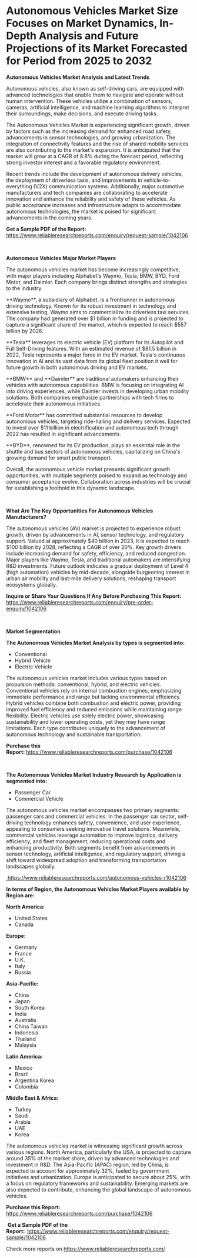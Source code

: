 <p><h1>Autonomous Vehicles Market Size Focuses on Market Dynamics, In-Depth Analysis and Future Projections of its Market Forecasted for Period from 2025 to 2032</h1></p><p><strong>Autonomous Vehicles Market Analysis and Latest Trends</strong></p>
<p><p>Autonomous vehicles, also known as self-driving cars, are equipped with advanced technologies that enable them to navigate and operate without human intervention. These vehicles utilize a combination of sensors, cameras, artificial intelligence, and machine learning algorithms to interpret their surroundings, make decisions, and execute driving tasks.</p><p>The Autonomous Vehicles Market is experiencing significant growth, driven by factors such as the increasing demand for enhanced road safety, advancements in sensor technologies, and growing urbanization. The integration of connectivity features and the rise of shared mobility services are also contributing to the market's expansion. It is anticipated that the market will grow at a CAGR of 8.8% during the forecast period, reflecting strong investor interest and a favorable regulatory environment.</p><p>Recent trends include the development of autonomous delivery vehicles, the deployment of driverless taxis, and improvements in vehicle-to-everything (V2X) communication systems. Additionally, major automotive manufacturers and tech companies are collaborating to accelerate innovation and enhance the reliability and safety of these vehicles. As public acceptance increases and infrastructure adapts to accommodate autonomous technologies, the market is poised for significant advancements in the coming years.</p></p>
<p><strong>Get a Sample PDF of the Report:&nbsp;</strong> <a href="https://www.reliableresearchreports.com/enquiry/request-sample/1042106?utm_campaign=3079&utm_medium=2&utm_source=Github&utm_content=ia&utm_term=30032025&utm_id=autonomous-vehicles">https://www.reliableresearchreports.com/enquiry/request-sample/1042106</a></p>
<p>&nbsp;</p>
<p><strong>Autonomous Vehicles Major Market Players</strong></p>
<p><p>The autonomous vehicles market has become increasingly competitive, with major players including Alphabet's Waymo, Tesla, BMW, BYD, Ford Motor, and Daimler. Each company brings distinct strengths and strategies to the industry.</p><p>**Waymo**, a subsidiary of Alphabet, is a frontrunner in autonomous driving technology. Known for its robust investment in technology and extensive testing, Waymo aims to commercialize its driverless taxi services. The company had generated over $1 billion in funding and is projected to capture a significant share of the market, which is expected to reach $557 billion by 2026.</p><p>**Tesla** leverages its electric vehicle (EV) platform for its Autopilot and Full Self-Driving features. With an estimated revenue of $81.5 billion in 2022, Tesla represents a major force in the EV market. Tesla's continuous innovation in AI and its vast data from its global fleet position it well for future growth in both autonomous driving and EV markets.</p><p>**BMW** and **Daimler** are traditional automakers enhancing their vehicles with autonomous capabilities. BMW is focusing on integrating AI into driving experiences, while Daimler invests in developing urban mobility solutions. Both companies emphasize partnerships with tech firms to accelerate their autonomous initiatives.</p><p>**Ford Motor** has committed substantial resources to develop autonomous vehicles, targeting ride-hailing and delivery services. Expected to invest over $11 billion in electrification and autonomous tech through 2022 has resulted in significant advancements.</p><p>**BYD**, renowned for its EV production, plays an essential role in the shuttle and bus sectors of autonomous vehicles, capitalizing on China's growing demand for smart public transport.</p><p>Overall, the autonomous vehicle market presents significant growth opportunities, with multiple segments poised to expand as technology and consumer acceptance evolve. Collaboration across industries will be crucial for establishing a foothold in this dynamic landscape.</p></p>
<p>&nbsp;</p>
<p><strong>What Are The Key Opportunities For Autonomous Vehicles Manufacturers?</strong></p>
<p><p>The autonomous vehicles (AV) market is projected to experience robust growth, driven by advancements in AI, sensor technology, and regulatory support. Valued at approximately $40 billion in 2023, it is expected to reach $100 billion by 2028, reflecting a CAGR of over 20%. Key growth drivers include increasing demand for safety, efficiency, and reduced congestion. Major players like Waymo, Tesla, and traditional automakers are intensifying R&D investments. Future outlook indicates a gradual deployment of Level 4 (high automation) vehicles by mid-decade, alongside burgeoning interest in urban air mobility and last-mile delivery solutions, reshaping transport ecosystems globally.</p></p>
<p><strong>Inquire or Share Your Questions If Any Before Purchasing This Report:</strong> <a href="https://www.reliableresearchreports.com/enquiry/pre-order-enquiry/1042106?utm_campaign=3079&utm_medium=2&utm_source=Github&utm_content=ia&utm_term=30032025&utm_id=autonomous-vehicles">https://www.reliableresearchreports.com/enquiry/pre-order-enquiry/1042106</a></p>
<p>&nbsp;</p>
<p><strong>Market Segmentation</strong></p>
<p><strong>The Autonomous Vehicles Market Analysis by types is segmented into:</strong></p>
<p><ul><li>Conventional</li><li>Hybrid Vehicle</li><li>Electric Vehicle</li></ul></p>
<p><p>The autonomous vehicles market includes various types based on propulsion methods: conventional, hybrid, and electric vehicles. Conventional vehicles rely on internal combustion engines, emphasizing immediate performance and range but lacking environmental efficiency. Hybrid vehicles combine both combustion and electric power, providing improved fuel efficiency and reduced emissions while maintaining range flexibility. Electric vehicles use solely electric power, showcasing sustainability and lower operating costs, yet they may have range limitations. Each type contributes uniquely to the advancement of autonomous technology and sustainable transportation.</p></p>
<p><strong>Purchase this Report:&nbsp;</strong><a href="https://www.reliableresearchreports.com/purchase/1042106?utm_campaign=3079&utm_medium=2&utm_source=Github&utm_content=ia&utm_term=30032025&utm_id=autonomous-vehicles">https://www.reliableresearchreports.com/purchase/1042106</a></p>
<p>&nbsp;</p>
<p><strong>The Autonomous Vehicles Market Industry Research by Application is segmented into:</strong></p>
<p><ul><li>Passenger Car</li><li>Commercial Vehicle</li></ul></p>
<p><p>The autonomous vehicles market encompasses two primary segments: passenger cars and commercial vehicles. In the passenger car sector, self-driving technology enhances safety, convenience, and user experience, appealing to consumers seeking innovative travel solutions. Meanwhile, commercial vehicles leverage automation to improve logistics, delivery efficiency, and fleet management, reducing operational costs and enhancing productivity. Both segments benefit from advancements in sensor technology, artificial intelligence, and regulatory support, driving a shift toward widespread adoption and transforming transportation landscapes globally.</p></p>
<p><a href="https://www.reliableresearchreports.com/autonomous-vehicles-r1042106?utm_campaign=3079&utm_medium=2&utm_source=Github&utm_content=ia&utm_term=30032025&utm_id=autonomous-vehicles">&nbsp;https://www.reliableresearchreports.com/autonomous-vehicles-r1042106</a></p>
<p><strong>In terms of Region, the Autonomous Vehicles Market Players available by Region are:</strong></p>
<p>
    <p> <strong> North America: </strong>
        <ul>
            <li>United States</li>
            <li>Canada</li>
        </ul>
        </p> 
    <p> <strong> Europe: </strong>
        <ul>
            <li>Germany</li>
            <li>France</li>
            <li>U.K.</li>
            <li>Italy</li>
            <li>Russia</li>
        </ul>
        </p> 
    <p> <strong> Asia-Pacific: </strong>
        <ul>
            <li>China</li>
            <li>Japan</li>
            <li>South Korea</li>
            <li>India</li>
            <li>Australia</li>
            <li>China Taiwan</li>
            <li>Indonesia</li>
            <li>Thailand</li>
            <li>Malaysia</li>
        </ul>
        </p> 
    <p> <strong> Latin America: </strong>
        <ul>
            <li>Mexico</li>
            <li>Brazil</li>
            <li>Argentina Korea</li>
            <li>Colombia</li>
        </ul>
        </p> 
    <p> <strong> Middle East & Africa: </strong>
        <ul>
            <li>Turkey</li>
            <li>Saudi</li>
            <li>Arabia</li>
            <li>UAE</li>
            <li>Korea</li>
        </ul>
    </p>
    </p>
<p><p>The autonomous vehicles market is witnessing significant growth across various regions. North America, particularly the USA, is projected to capture around 35% of the market share, driven by advanced technologies and investment in R&D. The Asia-Pacific (APAC) region, led by China, is expected to account for approximately 32%, fueled by government initiatives and urbanization. Europe is anticipated to secure about 25%, with a focus on regulatory frameworks and sustainability. Emerging markets are also expected to contribute, enhancing the global landscape of autonomous vehicles.</p></p>
<p><strong>Purchase this Report: </strong><a href="https://www.reliableresearchreports.com/purchase/1042106?utm_campaign=3079&utm_medium=2&utm_source=Github&utm_content=ia&utm_term=30032025&utm_id=autonomous-vehicles">https://www.reliableresearchreports.com/purchase/1042106</a></p>
<p>&nbsp;<strong>Get a Sample PDF of the Report:&nbsp;&nbsp;</strong><a href="https://www.reliableresearchreports.com/enquiry/request-sample/1042106?utm_campaign=3079&utm_medium=2&utm_source=Github&utm_content=ia&utm_term=30032025&utm_id=autonomous-vehicles">https://www.reliableresearchreports.com/enquiry/request-sample/1042106</a></p>
<p><strong></strong></p>
<p>Check more reports on <a href="https://www.reliableresearchreports.com/?utm_campaign=3079&utm_medium=2&utm_source=Github&utm_content=ia&utm_term=30032025&utm_id=autonomous-vehicles">https://www.reliableresearchreports.com/</a></p>